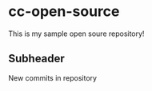 # cc-open-source

This is my sample open soure repository!

## Subheader 

New commits in repository
